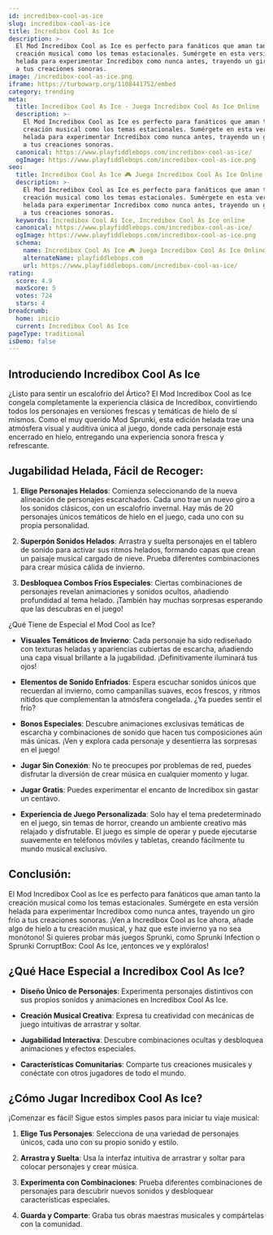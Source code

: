```yaml
---
id: incredibox-cool-as-ice
slug: incredibox-cool-as-ice
title: Incredibox Cool As Ice
description: >-
  El Mod Incredibox Cool as Ice es perfecto para fanáticos que aman tanto la
  creación musical como los temas estacionales. Sumérgete en esta versión
  helada para experimentar Incredibox como nunca antes, trayendo un giro frío
  a tus creaciones sonoras.
image: /incredibox-cool-as-ice.png
iframe: https://turbowarp.org/1108441752/embed
category: trending
meta:
  title: Incredibox Cool As Ice - Juega Incredibox Cool As Ice Online
  description: >-
    El Mod Incredibox Cool as Ice es perfecto para fanáticos que aman tanto la
    creación musical como los temas estacionales. Sumérgete en esta versión
    helada para experimentar Incredibox como nunca antes, trayendo un giro frío
    a tus creaciones sonoras.
  canonical: https://www.playfiddlebops.com/incredibox-cool-as-ice/
  ogImage: https://www.playfiddlebops.com/incredibox-cool-as-ice.png
seo:
  title: Incredibox Cool As Ice 🎮 Juega Incredibox Cool As Ice Online
  description: >-
    El Mod Incredibox Cool as Ice es perfecto para fanáticos que aman tanto la
    creación musical como los temas estacionales. Sumérgete en esta versión
    helada para experimentar Incredibox como nunca antes, trayendo un giro frío
    a tus creaciones sonoras.
  keywords: Incredibox Cool As Ice, Incredibox Cool As Ice online
  canonical: https://www.playfiddlebops.com/incredibox-cool-as-ice/
  ogImage: https://www.playfiddlebops.com/incredibox-cool-as-ice.png
  schema:
    name: Incredibox Cool As Ice 🎮 Juega Incredibox Cool As Ice Online
    alternateName: playfiddlebops.com
    url: https://www.playfiddlebops.com/incredibox-cool-as-ice/
rating:
  score: 4.9
  maxScore: 5
  votes: 724
  stars: 4
breadcrumb:
  home: inicio
  current: Incredibox Cool As Ice
pageType: traditional
isDemo: false
---
```


## Introduciendo Incredibox Cool As Ice

¿Listo para sentir un escalofrío del Ártico? El Mod Incredibox Cool as Ice congela completamente la experiencia clásica de Incredibox, convirtiendo todos los personajes en versiones frescas y temáticas de hielo de sí mismos. Como el muy querido Mod Sprunki, esta edición helada trae una atmósfera visual y auditiva única al juego, donde cada personaje está encerrado en hielo, entregando una experiencia sonora fresca y refrescante.

## Jugabilidad Helada, Fácil de Recoger:

1. **Elige Personajes Helados**: Comienza seleccionando de la nueva alineación de personajes escarchados. Cada uno trae un nuevo giro a los sonidos clásicos, con un escalofrío invernal. Hay más de 20 personajes únicos temáticos de hielo en el juego, cada uno con su propia personalidad.

1. **Superpón Sonidos Helados**: Arrastra y suelta personajes en el tablero de sonido para activar sus ritmos helados, formando capas que crean un paisaje musical cargado de nieve. Prueba diferentes combinaciones para crear música cálida de invierno.

1. **Desbloquea Combos Fríos Especiales**: Ciertas combinaciones de personajes revelan animaciones y sonidos ocultos, añadiendo profundidad al tema helado. ¡También hay muchas sorpresas esperando que las descubras en el juego!

¿Qué Tiene de Especial el Mod Cool as Ice?

- **Visuales Temáticos de Invierno**: Cada personaje ha sido rediseñado con texturas heladas y apariencias cubiertas de escarcha, añadiendo una capa visual brillante a la jugabilidad. ¡Definitivamente iluminará tus ojos!

- **Elementos de Sonido Enfriados**: Espera escuchar sonidos únicos que recuerdan al invierno, como campanillas suaves, ecos frescos, y ritmos nítidos que complementan la atmósfera congelada. ¿Ya puedes sentir el frío?

- **Bonos Especiales**: Descubre animaciones exclusivas temáticas de escarcha y combinaciones de sonido que hacen tus composiciones aún más únicas. ¡Ven y explora cada personaje y desentierra las sorpresas en el juego!

- **Jugar Sin Conexión**: No te preocupes por problemas de red, puedes disfrutar la diversión de crear música en cualquier momento y lugar.

- **Jugar Gratis**: Puedes experimentar el encanto de Incredibox sin gastar un centavo.

- **Experiencia de Juego Personalizada**: Solo hay el tema predeterminado en el juego, sin temas de horror, creando un ambiente creativo más relajado y disfrutable. El juego es simple de operar y puede ejecutarse suavemente en teléfonos móviles y tabletas, creando fácilmente tu mundo musical exclusivo.

## Conclusión:

El Mod Incredibox Cool as Ice es perfecto para fanáticos que aman tanto la creación musical como los temas estacionales. Sumérgete en esta versión helada para experimentar Incredibox como nunca antes, trayendo un giro frío a tus creaciones sonoras. ¡Ven a Incredibox Cool as Ice ahora, añade algo de hielo a tu creación musical, y haz que este invierno ya no sea monótono! Si quieres probar más juegos Sprunki, como Sprunki Infection o Sprunki CorruptBox: Cool As Ice, ¡entonces ve y explóralos!

## ¿Qué Hace Especial a Incredibox Cool As Ice?

- **Diseño Único de Personajes**: Experimenta personajes distintivos con sus propios sonidos y animaciones en Incredibox Cool As Ice.

- **Creación Musical Creativa**: Expresa tu creatividad con mecánicas de juego intuitivas de arrastrar y soltar.

- **Jugabilidad Interactiva**: Descubre combinaciones ocultas y desbloquea animaciones y efectos especiales.

- **Características Comunitarias**: Comparte tus creaciones musicales y conéctate con otros jugadores de todo el mundo.

## ¿Cómo Jugar Incredibox Cool As Ice?

¡Comenzar es fácil! Sigue estos simples pasos para iniciar tu viaje musical:

1. **Elige Tus Personajes**: Selecciona de una variedad de personajes únicos, cada uno con su propio sonido y estilo.

1. **Arrastra y Suelta**: Usa la interfaz intuitiva de arrastrar y soltar para colocar personajes y crear música.

1. **Experimenta con Combinaciones**: Prueba diferentes combinaciones de personajes para descubrir nuevos sonidos y desbloquear características especiales.

1. **Guarda y Comparte**: Graba tus obras maestras musicales y compártelas con la comunidad.